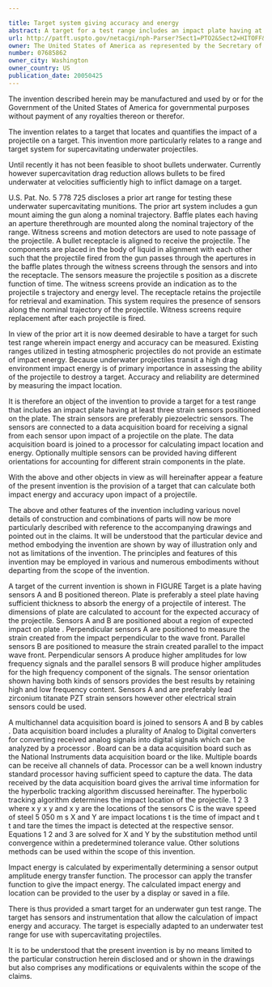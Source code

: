 ```yaml
---

title: Target system giving accuracy and energy
abstract: A target for a test range includes an impact plate having at least three strain sensors positioned on the plate. The sensors are connected to a data acquisition board for receiving a signal from each sensor upon impact of a projectile on the plate. The data acquisition board is joined to a processor for calculating impact location and energy. Optionally multiple sensors can be provided having different orientations for accounting for different strain components in the plate.
url: http://patft.uspto.gov/netacgi/nph-Parser?Sect1=PTO2&Sect2=HITOFF&p=1&u=%2Fnetahtml%2FPTO%2Fsearch-adv.htm&r=1&f=G&l=50&d=PALL&S1=07685862&OS=07685862&RS=07685862
owner: The United States of America as represented by the Secretary of the Navy
number: 07685862
owner_city: Washington
owner_country: US
publication_date: 20050425
---
```

The invention described herein may be manufactured and used by or for the Government of the United States of America for governmental purposes without payment of any royalties thereon or therefor.

The invention relates to a target that locates and quantifies the impact of a projectile on a target. This invention more particularly relates to a range and target system for supercavitating underwater projectiles.

Until recently it has not been feasible to shoot bullets underwater. Currently however supercavitation drag reduction allows bullets to be fired underwater at velocities sufficiently high to inflict damage on a target.

U.S. Pat. No. 5 778 725 discloses a prior art range for testing these underwater supercavitating munitions. The prior art system includes a gun mount aiming the gun along a nominal trajectory. Baffle plates each having an aperture therethrough are mounted along the nominal trajectory of the range. Witness screens and motion detectors are used to note passage of the projectile. A bullet receptacle is aligned to receive the projectile. The components are placed in the body of liquid in alignment with each other such that the projectile fired from the gun passes through the apertures in the baffle plates through the witness screens through the sensors and into the receptacle. The sensors measure the projectile s position as a discrete function of time. The witness screens provide an indication as to the projectile s trajectory and energy level. The receptacle retains the projectile for retrieval and examination. This system requires the presence of sensors along the nominal trajectory of the projectile. Witness screens require replacement after each projectile is fired.

In view of the prior art it is now deemed desirable to have a target for such test range wherein impact energy and accuracy can be measured. Existing ranges utilized in testing atmospheric projectiles do not provide an estimate of impact energy. Because underwater projectiles transit a high drag environment impact energy is of primary importance in assessing the ability of the projectile to destroy a target. Accuracy and reliability are determined by measuring the impact location.

It is therefore an object of the invention to provide a target for a test range that includes an impact plate having at least three strain sensors positioned on the plate. The strain sensors are preferably piezoelectric sensors. The sensors are connected to a data acquisition board for receiving a signal from each sensor upon impact of a projectile on the plate. The data acquisition board is joined to a processor for calculating impact location and energy. Optionally multiple sensors can be provided having different orientations for accounting for different strain components in the plate.

With the above and other objects in view as will hereinafter appear a feature of the present invention is the provision of a target that can calculate both impact energy and accuracy upon impact of a projectile.

The above and other features of the invention including various novel details of construction and combinations of parts will now be more particularly described with reference to the accompanying drawings and pointed out in the claims. It will be understood that the particular device and method embodying the invention are shown by way of illustration only and not as limitations of the invention. The principles and features of this invention may be employed in various and numerous embodiments without departing from the scope of the invention.

A target of the current invention is shown in FIGURE Target is a plate having sensors A and B positioned thereon. Plate is preferably a steel plate having sufficient thickness to absorb the energy of a projectile of interest. The dimensions of plate are calculated to account for the expected accuracy of the projectile. Sensors A and B are positioned about a region of expected impact on plate . Perpendicular sensors A are positioned to measure the strain created from the impact perpendicular to the wave front. Parallel sensors B are positioned to measure the strain created parallel to the impact wave front. Perpendicular sensors A produce higher amplitudes for low frequency signals and the parallel sensors B will produce higher amplitudes for the high frequency component of the signals. The sensor orientation shown having both kinds of sensors provides the best results by retaining high and low frequency content. Sensors A and are preferably lead zirconium titanate PZT strain sensors however other electrical strain sensors could be used.

A multichannel data acquisition board is joined to sensors A and B by cables . Data acquisition board includes a plurality of Analog to Digital converters for converting received analog signals into digital signals which can be analyzed by a processor . Board can be a data acquisition board such as the National Instruments data acquisition board or the like. Multiple boards can be receive all channels of data. Processor can be a well known industry standard processor having sufficient speed to capture the data. The data received by the data acquisition board gives the arrival time information for the hyperbolic tracking algorithm discussed hereinafter. The hyperbolic tracking algorithm determines the impact location of the projectile. 1 2 3 where x y x y and x y are the locations of the sensors C is the wave speed of steel 5 050 m s X and Y are impact locations t is the time of impact and t t and tare the times the impact is detected at the respective sensor. Equations 1 2 and 3 are solved for X and Y by the substitution method until convergence within a predetermined tolerance value. Other solutions methods can be used within the scope of this invention.

Impact energy is calculated by experimentally determining a sensor output amplitude energy transfer function. The processor can apply the transfer function to give the impact energy. The calculated impact energy and location can be provided to the user by a display or saved in a file.

There is thus provided a smart target for an underwater gun test range. The target has sensors and instrumentation that allow the calculation of impact energy and accuracy. The target is especially adapted to an underwater test range for use with supercavitating projectiles.

It is to be understood that the present invention is by no means limited to the particular construction herein disclosed and or shown in the drawings but also comprises any modifications or equivalents within the scope of the claims.

